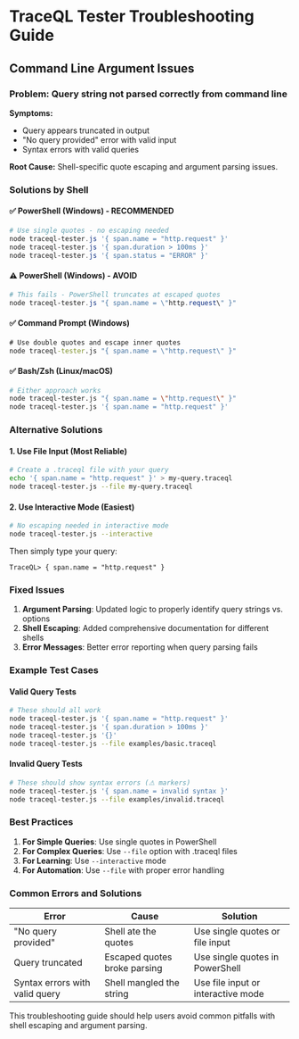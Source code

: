 # TraceQL Tester Troubleshooting Guide

## Command Line Argument Issues

### Problem: Query string not parsed correctly from command line

**Symptoms:**
- Query appears truncated in output
- "No query provided" error with valid input
- Syntax errors with valid queries

**Root Cause:**
Shell-specific quote escaping and argument parsing issues.

### Solutions by Shell

#### ✅ PowerShell (Windows) - RECOMMENDED
```powershell
# Use single quotes - no escaping needed
node traceql-tester.js '{ span.name = "http.request" }'
node traceql-tester.js '{ span.duration > 100ms }'
node traceql-tester.js '{ span.status = "ERROR" }'
```

#### ⚠️ PowerShell (Windows) - AVOID
```powershell
# This fails - PowerShell truncates at escaped quotes
node traceql-tester.js "{ span.name = \"http.request\" }"
```

#### ✅ Command Prompt (Windows)
```cmd
# Use double quotes and escape inner quotes
node traceql-tester.js "{ span.name = \"http.request\" }"
```

#### ✅ Bash/Zsh (Linux/macOS)
```bash
# Either approach works
node traceql-tester.js "{ span.name = \"http.request\" }"
node traceql-tester.js '{ span.name = "http.request" }'
```

### Alternative Solutions

#### 1. Use File Input (Most Reliable)
```bash
# Create a .traceql file with your query
echo '{ span.name = "http.request" }' > my-query.traceql
node traceql-tester.js --file my-query.traceql
```

#### 2. Use Interactive Mode (Easiest)
```bash
# No escaping needed in interactive mode
node traceql-tester.js --interactive
```

Then simply type your query:
```
TraceQL> { span.name = "http.request" }
```

### Fixed Issues

1. **Argument Parsing**: Updated logic to properly identify query strings vs. options
2. **Shell Escaping**: Added comprehensive documentation for different shells
3. **Error Messages**: Better error reporting when query parsing fails

### Example Test Cases

#### Valid Query Tests
```bash
# These should all work
node traceql-tester.js '{ span.name = "http.request" }'
node traceql-tester.js '{ span.duration > 100ms }'
node traceql-tester.js '{}'
node traceql-tester.js --file examples/basic.traceql
```

#### Invalid Query Tests
```bash
# These should show syntax errors (⚠ markers)
node traceql-tester.js '{ span.name = invalid syntax }'
node traceql-tester.js --file examples/invalid.traceql
```

### Best Practices

1. **For Simple Queries**: Use single quotes in PowerShell
2. **For Complex Queries**: Use `--file` option with .traceql files
3. **For Learning**: Use `--interactive` mode
4. **For Automation**: Use `--file` with proper error handling

### Common Errors and Solutions

| Error | Cause | Solution |
|-------|-------|----------|
| "No query provided" | Shell ate the quotes | Use single quotes or file input |
| Query truncated | Escaped quotes broke parsing | Use single quotes in PowerShell |
| Syntax errors with valid query | Shell mangled the string | Use file input or interactive mode |

This troubleshooting guide should help users avoid common pitfalls with shell escaping and argument parsing.
